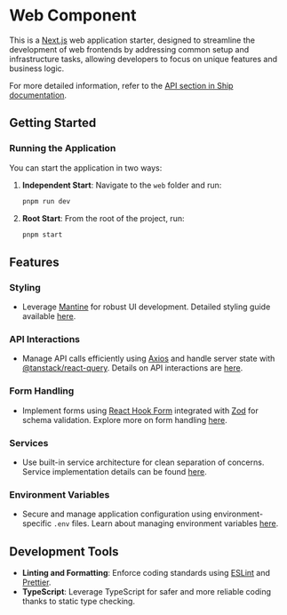 # Web Component

This is a [Next.js](https://nextjs.org/) web application starter,
designed to streamline the development of web frontends by addressing common setup and infrastructure tasks,
allowing developers to focus on unique features and business logic.

For more detailed information,
refer to the [API section in Ship documentation](https://ship.paralect.com/docs/web/overview).

## Getting Started

### Running the Application

You can start the application in two ways:

1. **Independent Start**: Navigate to the `web` folder and run:
   ```sh
   pnpm run dev
   ```
2. **Root Start**: From the root of the project, run:
   ```sh
   pnpm start
   ```

## Features

### Styling

- Leverage [Mantine](https://mantine.dev/) for robust UI development. Detailed styling guide available [here](https://ship.paralect.com/docs/web/styling).

### API Interactions

- Manage API calls efficiently using [Axios](https://axios-http.com/) and handle server state with [@tanstack/react-query](https://tanstack.com/query). Details on API interactions are [here](https://ship.paralect.com/docs/web/calling-api).

### Form Handling

- Implement forms using [React Hook Form](https://react-hook-form.com/) integrated with [Zod](https://zod.dev/) for schema validation. Explore more on form handling [here](https://ship.paralect.com/docs/web/forms).

### Services

- Use built-in service architecture for clean separation of concerns. Service implementation details can be found [here](https://ship.paralect.com/docs/web/services).

### Environment Variables

- Secure and manage application configuration using environment-specific `.env` files. Learn about managing environment variables [here](https://ship.paralect.com/docs/web/environment-variables).

## Development Tools

- **Linting and Formatting**: Enforce coding standards using [ESLint](https://eslint.org/) and [Prettier](https://prettier.io/).
- **TypeScript**: Leverage TypeScript for safer and more reliable coding thanks to static type checking.
